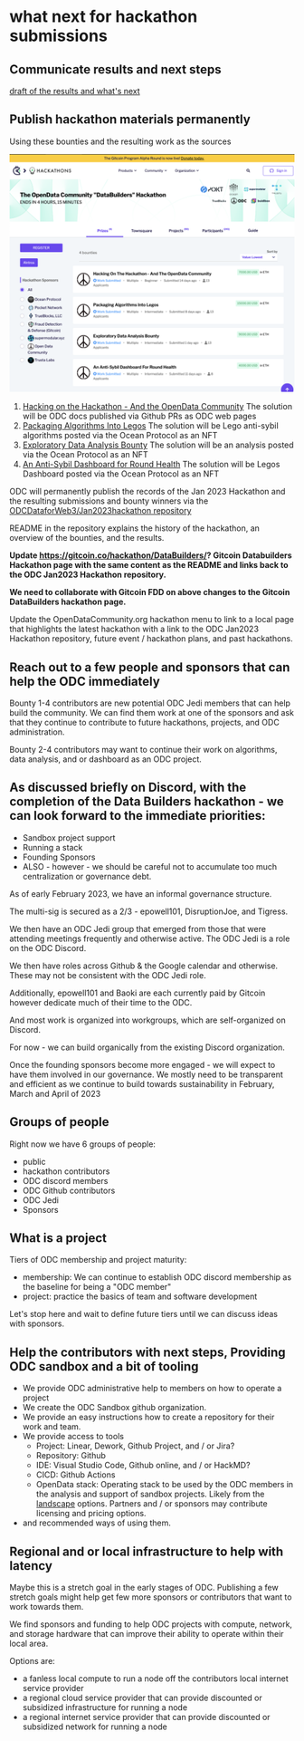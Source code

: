 # what next for hackathon submissions

## Communicate results and next steps 

[draft of the results and what's next](https://docs.google.com/document/d/11N5Y3sPvhJ0Hy_w0sjdlbH1wcv8E5c9hl6r8fvsY9ck/edit?usp=sharing)

## Publish hackathon materials permanently

Using these bounties and the resulting work as the sources

![odc-jan2023-hackathon.png](odc-jan2023-hackathon.png)

1. [Hacking on the Hackathon - And the OpenData Community](https://gitcoin.co/issue/29677) The solution will be ODC docs published via Github PRs as ODC web pages
2. [Packaging Algorithms Into Legos](https://gitcoin.co/issue/29676) The solution will be Lego anti-sybil algorithms posted via the Ocean Protocol as an NFT
3. [Exploratory Data Analysis Bounty](https://gitcoin.co/issue/29675) The solution will be an analysis posted via the Ocean Protocol as an NFT
4. [An Anti-Sybil Dashboard for Round Health](https://gitcoin.co/issue/29674) The solution will be Legos Dashboard posted via the Ocean Protocol as an NFT

ODC will permanently publish the records of the Jan 2023 Hackathon and the resulting submissions and bounty winners via the [ODCDataforWeb3/Jan2023hackathon repository](https://github.com/OpenDataforWeb3/Jan2023hackathon) 

README in the repository explains the history of the hackathon, an overview of the bounties, and the results. 

**Update https://gitcoin.co/hackathon/DataBuilders/? Gitcoin Databuilders Hackathon page with the same content as the README and links back to the ODC Jan2023 Hackathon repository.**

**We need to collaborate with Gitcoin FDD on above changes to the Gitcoin DataBuilders hackathon page.**

Update the OpenDataCommunity.org hackathon menu to link to a local page that highlights the latest hackathon with a link to the ODC Jan2023 Hackathon repository, future event / hackathon plans, and past hackathons. 

## Reach out to a few people and sponsors that can help the ODC immediately

Bounty 1-4 contributors are new potential ODC Jedi members that can help build the community. We can find them work at one of the sponsors and ask that they continue to contribute to future hackathons, projects, and ODC administration. 

Bounty 2-4 contributors may want to continue their work on algorithms, data analysis, and or dashboard as an ODC project.

## As discussed briefly on Discord, with the completion of the Data Builders hackathon - we can look forward to the immediate priorities:

- Sandbox project support
- Running a stack
- Founding Sponsors
- ALSO - however - we should be careful not to accumulate too much centralization or governance debt.

As of early February 2023, we have an informal governance structure.

The multi-sig is secured as a 2/3 - epowell101, DisruptionJoe, and Tigress.

We then have an ODC Jedi group that emerged from those that were attending meetings frequently and otherwise active. The ODC Jedi is a role on the ODC Discord.

We then have roles across Github & the Google calendar and otherwise. These may not be consistent with the ODC Jedi role.

Additionally, epowell101 and Baoki are each currently paid by Gitcoin however dedicate much of their time to the ODC.

And most work is organized into workgroups, which are self-organized on Discord.

For now - we can build organically from the existing Discord organization.

Once the founding sponsors become more engaged - we will expect to have them involved in our governance. We mostly need to be transparent and efficient as we continue to build towards sustainability in February, March and April of 2023

## Groups of people
 
Right now we have 6 groups of people:
- public
- hackathon contributors
- ODC discord members
- ODC Github contributors
- ODC Jedi
- Sponsors

## What is a project

Tiers of ODC membership and project maturity:
- membership: We can continue to establish ODC discord membership as the baseline for being a "ODC member"
- project: practice the basics of team and software development

Let's stop here and wait to define future tiers until we can discuss ideas with sponsors.

## Help the contributors with next steps, Providing ODC sandbox and a bit of tooling

- We provide ODC administrative help to members on how to operate a project
- We create the ODC Sandbox github organization.
- We provide an easy instructions how to create a repository for their work and team. 
- We provide access to tools 
  -  Project: Linear, Dework, Github Project, and / or Jira?
  -  Repository: Github
  -  IDE: Visual Studio Code, Github online, and / or HackMD?
  -  CICD: Github Actions
  -  OpenData stack: Operating stack to be used by the ODC members in the analysis and support of sandbox projects. Likely from the [landscape](../../docs/landscape.md) options.  Partners and / or sponsors may contribute licensing and pricing options. 
-  and recommended ways of using them.

## Regional and or local infrastructure to help with latency

Maybe this is a stretch goal in the early stages of ODC. Publishing a few stretch goals might help get few more sponsors or contributors that want to work towards them. 

We find sponsors and funding to help ODC projects with compute, network, and storage hardware that can improve their ability to operate within their local area. 

Options are: 
- a fanless local compute to run a node off the contributors local internet service provider
- a regional cloud service provider that can provide discounted or subsidized infrastructure for running a node
- a regional internet service provider that can provide discounted or subsidized network for running a node
